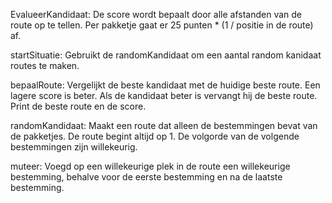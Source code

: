 EvalueerKandidaat:
De score wordt bepaalt door alle afstanden van de route op te tellen. Per pakketje gaat er 25 punten * (1 / positie in de route) af.


startSituatie:
Gebruikt de randomKandidaat om een aantal random kanidaat routes te maken. 


bepaalRoute:
Vergelijkt de beste kandidaat met de huidige beste route. Een lagere score is beter. Als de kandidaat beter is vervangt hij de beste route. Print de beste route en de score.


randomKandidaat:
Maakt een route dat alleen de bestemmingen bevat van de pakketjes. De route begint altijd op 1. De volgorde van de volgende bestemmingen zijn willekeurig.


muteer:
Voegd op een willekeurige plek in de route een willekeurige bestemming, behalve voor de eerste bestemming en na de laatste bestemming.

